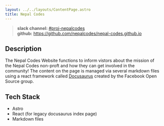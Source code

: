 ```yaml
---
layout: ../../layouts/ContentPage.astro
title: Nepal Codes
---
```


> **slack channel:** [#proj-nepalcodes](https://nepalcodes.slack.com/archives/CST2R50UA) \
> **github:** https://github.com/nepalcodes/nepal-codes.github.io

## Description

The Nepal Codes Website functions to inform vistors about the mission of the Nepal Codes non-proft and how they can get involved in the community! The content on the page is managed via several markdown files using a react framework called [Docusaurus](https://docusaurus.io/) created by the Facebook Open Source group.

## Tech Stack

- Astro
- React (for legacy docusaurus index page)
- Markdown files
